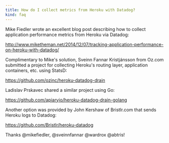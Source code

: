 ```yaml
---
title: How do I collect metrics from Heroku with Datadog?
kind: faq
---
```


Mike Fiedler wrote an excellent blog post describing how to collect application performance metrics from Heroku via Datadog:

http://www.miketheman.net/2014/12/07/tracking-application-performance-on-heroku-with-datadog/

Complimentary to Mike's solution, Sveinn Fannar Kristjánsson from Oz.com submitted a project for collecting Heroku's routing layer, application containers, etc. using StatsD:

https://github.com/ozinc/heroku-datadog-drain

Ladislav Prskavec shared a similar project using Go:

https://github.com/apiaryio/heroku-datadog-drain-golang

Another option was provided by John Kershaw of Bristlr.com that sends Heroku logs to Datadog:

https://github.com/Bristlr/heroku-datadog



Thanks @mikefiedler, @sveinnfannar @wardrox @abtris!